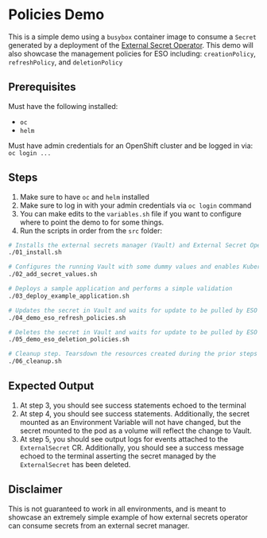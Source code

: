 # Policies Demo

This is a simple demo using a `busybox` container image
to consume a `Secret` generated by a deployment of the
[External Secret Operator](https://external-secrets.io/). This demo
will also showcase the management policies for ESO including:
`creationPolicy`, `refreshPolicy`, and `deletionPolicy`

## Prerequisites

Must have the following installed:
- `oc`
- `helm`

Must have admin credentials for an OpenShift cluster and be logged in via:
`oc login ...`

## Steps

1. Make sure to have `oc` and `helm` installed
2. Make sure to log in with your admin credentials via `oc login` command
3. You can make edits to the `variables.sh` file if you want to configure
where to point the demo to for some things.
4. Run the scripts in order from the `src` folder:
```sh
# Installs the external secrets manager (Vault) and External Secret Operator
./01_install.sh 

# Configures the running Vault with some dummy values and enables Kubernetes auth
./02_add_secret_values.sh

# Deploys a sample application and performs a simple validation
./03_deploy_example_application.sh

# Updates the secret in Vault and waits for update to be pulled by ESO
./04_demo_eso_refresh_policies.sh

# Deletes the secret in Vault and waits for update to be pulled by ESO
./05_demo_eso_deletion_policies.sh

# Cleanup step. Tearsdown the resources created during the prior steps
./06_cleanup.sh
```

## Expected Output
1. At step 3, you should see success statements echoed to the terminal
2. At step 4, you should see success statements. Additionally, the
secret mounted as an Environment Variable will not have changed, but
the secret mounted to the pod as a volume will reflect the change to
Vault.
3. At step 5, you should see output logs for events attached to the
`ExternalSecret` CR. Additionally, you should see a success message
echoed to the terminal asserting the secret managed by the
`ExternalSecret` has been deleted.

## Disclaimer

This is not guaranteed to work in all environments, and is meant to showcase
an extremely simple example of how external secrets operator can consume secrets from
an external secret manager.
